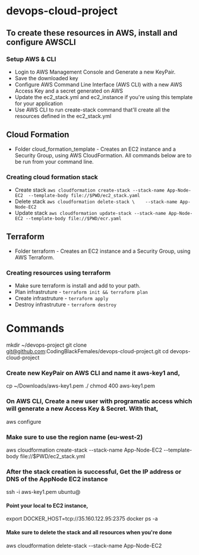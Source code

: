 # devops-cloud-project
## To create these resources in AWS, install and configure AWSCLI

### Setup AWS & CLI
- Login to AWS Management Console and Generate a new KeyPair. 
- Save the downloaded key
- Configure AWS Command Line Interface (AWS CLI) with a new AWS Access Key and a secret generated on AWS
- Update the ec2_stack.yml and ec2_instance if you're using this template for your application
- Use AWS CLI to run create-stack command that'll create all the resources defined in the ec2_stack.yml


## Cloud Formation
- Folder cloud_formation_template - Creates an EC2 instance and a Security Group, using AWS CloudFormation.
All commands below are to be run from your command line.
### Creating cloud formation stack
- Create stack  ```aws cloudformation create-stack --stack-name App-Node-EC2  --template-body file://$PWD/ec2_stack.yaml```
- Delete stack  ```aws cloudformation delete-stack \    --stack-name App-Node-EC2```
- Update stack  ```aws cloudformation update-stack --stack-name App-Node-EC2 --template-body file://$PWD/ecr.yaml```
## Terraform
- Folder terraform - Creates an EC2 instance and a Security Group, using AWS Terraform.
### Creating resources using terraform
-  Make sure terraform is install and add to your path.
-  Plan infrastruture - ```terraform init && terraform plan```
-  Create infrastruture - ```terraform apply ```
-  Destroy infrastruture - ```terraform destroy```

# Commands
mkdir ~/devops-project
git clone git@github.com:CodingBlackFemales/devops-cloud-project.git
cd devops-cloud-project
### Create new KeyPair on AWS CLI and name it aws-key1 and,
cp ~/Downloads/aws-key1.pem ./
chmod 400 aws-key1.pem

### On AWS CLI, Create a new user with programatic access which will generate a new Access Key & Secret. With that,
aws configure 
### Make sure to use the region name (eu-west-2)

aws cloudformation create-stack  --stack-name App-Node-EC2 --template-body file://$PWD/ec2_stack.yml

### After the stack creation is successful, Get the IP address or DNS of the AppNode EC2 instance
ssh -i aws-key1.pem ubuntu@<IP ADDRESS OR DNS OF THE EC2 INSTANCE>

#### Point your local to EC2 instance,
export DOCKER_HOST=tcp://35.160.122.95:2375
docker ps -a


#### Make sure to delete the stack and all resources when you're done
aws cloudformation delete-stack --stack-name App-Node-EC2 